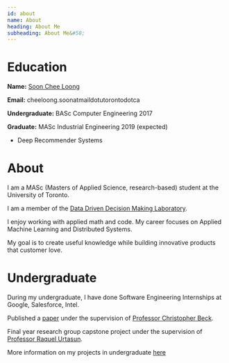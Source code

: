 ```yaml
---
id: about 
name: About
heading: About Me
subheading: About Me&#58; 
---
```

<!-- <img src="images/pic.png" alt="hi" class="inline"/> -->

# Education 

**Name:** [Soon Chee Loong](http://scheeloong.github.io)

**Email:** cheeloong.soonatmaildotutorontodotca 

**Undergraduate:**  BASc Computer Engineering 2017

**Graduate:**  MASc Industrial Engineering 2019 (expected)

* Deep Recommender Systems

# About

I am a MASc (Masters of Applied Science, research-based) student at the University of Toronto.

I am a member of the [Data Driven Decision Making Laboratory](http://d3m.mie.utoronto.ca/members/).

I enjoy working with applied math and code. My career focuses on Applied Machine Learning and Distributed Systems. 

My goal is to create useful knowledge while building innovative products that customer love.

# Undergraduate 

During my undergraduate, I have done Software Engineering Internships at Google, Salesforce, Intel. 

Published a [paper](https://link.springer.com/article/10.1007/s10601-016-9238-x) under the supervision of [Professor Christopher Beck](https://www.mie.utoronto.ca/mie/faculty/beck).

Final year research group capstone project under the supervision of [Professor Raquel Urtasun](http://www.cs.toronto.edu/~urtasun/).

More information on my projects in undergraduate [here](http://scheeloong.github.io/undergraduate/)
